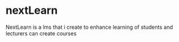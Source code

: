 # nextLearn
NextLearn is a lms that i create to enhance learning of students and lecturers can create courses 
